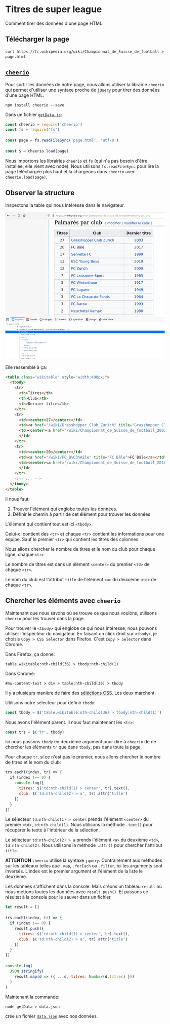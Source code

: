 # Titres de super league

Comment tirer des données d'une page HTML.

## Télécharger la page

```
curl https://fr.wikipedia.org/wiki/Championnat_de_Suisse_de_football > page.html
```

## [`cheerio`](https://cheerio.js.org/)

Pour sortir les données de notre page, nous allons utiliser la librairie `cheerio` qui permet d'utiliser une syntaxe proche de [`jQuery`](https://jquery.com/) pour tirer des données d'une page HTML.

```
npm install cheerio --save
```

Dans un fichier [`getData.js`](getData.js):

```js
const cheerio = require('cheerio')
const fs = require('fs')

const page = fs.readFileSync('page.html', 'utf-8')

const $ = cheerio.load(page)
```

Nous importons les librairies `cheerio` et `fs` (qui n'a pas besoin d'être installée, elle vient avec node). Nous utilisons `fs.readFileSync` pour lire la page téléchargée plus haut et la chargeons dans `cheerio` avec `cheerio.load(page)`.

## Observer la structure

Inspectons la table qui nous intéresse dans le navigateur.

![page wikipedia super league](super_league.png)

Elle ressemble à ça:

```html
<table class="wikitable" style="width:400px;">
  <tbody>
    <tr>
      <th>Titres</th>
      <th>Club</th>
      <th>Dernier titre</th>
    </tr>
    <tr>
      <td><center>27</center></td>
      <td><a href="/wiki/Grasshopper_Club_Zurich" title="Grasshopper Club Zurich">Grasshopper Club Zurich</a></td>
      <td><center><a href="/wiki/Championnat_de_Suisse_de_football_2002-2003" title="Championnat de Suisse de football 2002-2003">2003</a></center>
      </td>
    </tr>
    <tr>
      <td><center>20</center></td>
      <td><a href="/wiki/FC_B%C3%A2le" title="FC Bâle">FC Bâle</a></td>
      <td><center><a href="/wiki/Championnat_de_Suisse_de_football_2016-2017" title="Championnat de Suisse de football 2016-2017">2017</a></center>
      </td>
    </tr>
    <!-- ... -->
  </tbody>
</table>
```

Il nous faut:

1. Trouver l'élément qui englobe toutes les données.
2. Définir le chemin à partir de cet élément pour trouver les données

L'élément qui contient tout est ici `<tbody>`.

Celui-ci contient des `<tr>` et chaque `<tr>` contient les informations pour une équipe. Sauf le premier `<tr>` qui contient les titres des colonnes.

Nous allons chercher le nombre de titres et le nom du club pour chaque ligne, chaque `<tr>`

Le nombre de titres est dans un élément `<center>` du premier `<td>` de chaque `<tr>`.

Le nom du club est l'attribut `title` de l'élément `<a>` du deuxième `<td>` de chaque `<tr>`.

## Chercher les éléments avec `cheerio`

Maintenant que nous savons où se trouve ce que nous voulons, utilisons `cheerio` pour les trouver dans la page.

Pour trouver le `<tbody>` qui englobe ce qui nous intéresse, nous pouvons utiliser l'inspecteur du navigateur. En faisant un click droit sur `<tbody>`, je choisis `Copy > CSS Selector` dans Firefox. C'est `Copy > Selector` dans Chrome.

Dans Firefox, ça donne:

```
table.wikitable:nth-child(36) > tbody:nth-child(1)
```

Dans Chrome:

```
#mw-content-text > div > table:nth-child(36) > tbody
```

Il y a plusieurs manière de faire des [séléctions CSS](https://developer.mozilla.org/fr/docs/Apprendre/CSS/Building_blocks/Selectors). Les deux marchent.

Utilisons notre sélecteur pour définir `tbody`:

```js
const tbody = $('table.wikitable:nth-child(36) > tbody:nth-child(1)')
```

Nous avons l'élément parent. Il nous faut maintenant les `<tr>`:

```js
const trs = $('tr', tbody)
```

Ici nous passons `tbody` en deuxième argument pour dire à `cheerio` de ne chercher les éléments `tr` que dans `tbody`, pas dans toute la page.

Pour chaque `tr`, si ce n'est pas le premier, nous allons chercher le nombre de titres et le nom du club:

```js
trs.each((index, tr) => {
  if (index !== 0) {
    console.log({
      titres: $('td:nth-child(1) > center', tr).text(),
      club: $('td:nth-child(2) > a', tr).attr('title')
    })
  }
})
```

Le sélecteur `td:nth-child(1) > center` prends l'élément `<center>` du premier `<td>`, `td:nth-child(1)`. Nous utilisons la méthode `.text()` pour récupérer le texte à l'intérieur de la sélection.

Le sélecteur `td:nth-child(2) > a` prends l'élément `<a>` du deuxième `<td>`, `td:nth-child(2)`. Nous utilisons la méthode `.attr()` pour chercher l'attribut `title`.

**ATTENTION** `cheerio` utilise la syntaxe `jquery`. Contrairement aux méthodes sur les tableaux telles que `.map`, `.forEach` ou `.filter`, ici les arguments sont inversés. L'index est le premier argument et l'élément de la liste le deuxième.

Les données s'affichent dans la console. Mais créons un tableau `result` où nous mettons toutes les données avec `result.push()`. Et passons ce résultat à la console pour le sauver dans un fichier.

```js
let result = []

trs.each((index, tr) => {
  if (index !== 0) {
    result.push({
      titres: $('td:nth-child(1) > center', tr).text(),
      club: $('td:nth-child(2) > a', tr).attr('title')
    })
  }
})

console.log(
  JSON.stringify(
    result.map(d => ({ ...d, titres: Number(d.titres) }))
  )
)
```

Maintenant la commande:

```
node getData > data.json
```

crée un fichier [`data.json`](data.json) avec nos données.
